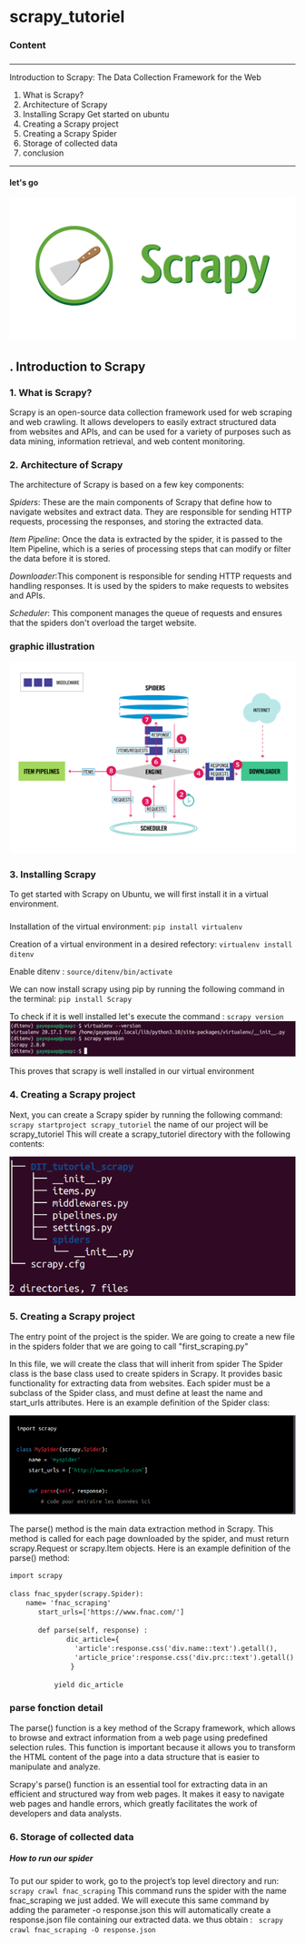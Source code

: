 # scrapy_tutoriel
### Content
###
---
 Introduction to Scrapy: The Data Collection Framework for the Web
1. What is Scrapy?
2. Architecture of Scrapy       
3. Installing Scrapy
     Get started on ubuntu
4. Creating a Scrapy project
5. Creating a Scrapy Spider
6. Storage of collected data
7. conclusion
---
#### let's go
![alt text](https://github.com/GayePaapIsaac/scrapy_tutoriel/blob/tuto/img/logoscrapy.png)

## . Introduction to Scrapy
### 1. What is Scrapy?
Scrapy is an open-source data collection framework used for web scraping and web crawling. It allows developers to easily extract structured data from websites and APIs, and can be used for a variety of purposes such as data mining, information retrieval, and web content monitoring.


### 2. Architecture of Scrapy
The architecture of Scrapy is based on a few key components:

*Spiders*: These are the main components of Scrapy that define how to navigate websites and extract data. They are responsible for sending HTTP requests, processing the responses, and storing the extracted data.

*Item Pipeline*: Once the data is extracted by the spider, it is passed to the Item Pipeline, which is a series of processing steps that can modify or filter the data before it is stored.

*Downloader*:This component is responsible for sending HTTP requests and handling responses. It is used by the spiders to make requests to websites and APIs.

*Scheduler*: This component manages the queue of requests and ensures that the spiders don't overload the target website.

### graphic illustration
![alt text](https://github.com/GayePaapIsaac/scrapy_tutoriel/blob/tuto/img/scrapy_architecture_02.png)

### 3. Installing Scrapy
To get started with Scrapy on Ubuntu, we will first install it in a virtual environment.
##### 
Installation of the virtual environment:
`pip install virtualenv`

Creation of a virtual environment in a desired refectory:
`virtualenv install ditenv`

Enable ditenv :
`source/ditenv/bin/activate`

 We can now install scrapy using pip by running the following command in the terminal:
 `pip install Scrapy`
 
 To check if it is well installed let's execute the command : `scrapy version `
 ![alt text](https://github.com/GayePaapIsaac/scrapy_tutoriel/blob/tuto/img/activationvirtualenv.png)
 
This proves that scrapy is well installed in our virtual environment

### 4. Creating a Scrapy project
Next, you can create a Scrapy spider by running the following command: 
`scrapy startproject scrapy_tutoriel` 
the name of our project will be scrapy_tutoriel
This will create a scrapy_tutoriel directory with the following contents:

![alt text](https://github.com/GayePaapIsaac/scrapy_tutoriel/blob/tuto/img/scrapy_tree.png)
 
### 5. Creating a Scrapy project
The entry point of the project is the spider. We are going to create a new file in the spiders folder that we are going to call "first_scraping.py"

In this file, we will create the class that will inherit from spider
The Spider class is the base class used to create spiders in Scrapy. It provides basic functionality for extracting data from websites. Each spider must be a subclass of the Spider class, and must define at least the name and start_urls attributes. Here is an example definition of the Spider class:

![alt text](https://github.com/GayePaapIsaac/scrapy_tutoriel/blob/tuto/img/spyder_and_parse.png)

The parse() method is the main data extraction method in Scrapy. This method is called for each page downloaded by the spider, and must return scrapy.Request or scrapy.Item objects. Here is an example definition of the parse() method:

```
import scrapy

class fnac_spyder(scrapy.Spider):
    name= 'fnac_scraping'
	   start_urls=['https://www.fnac.com/']

	   def parse(self, response) : 
		      dic_article={
		        'article':response.css('div.name::text').getall(),
		        'article_price':response.css('div.prc::text').getall()
		       }
		
		   yield dic_article
```
### parse fonction detail
The parse() function is a key method of the Scrapy framework, which allows to browse and extract information from a web page using predefined selection rules. This function is important because it allows you to transform the HTML content of the page into a data structure that is easier to manipulate and analyze.

Scrapy's parse() function is an essential tool for extracting data in an efficient and structured way from web pages. It makes it easy to navigate web pages and handle errors, which greatly facilitates the work of developers and data analysts.

### 6. Storage of collected data
##### How to run our spider
To put our spider to work, go to the project’s top level directory and run:
`scrapy crawl fnac_scraping` 
This command runs the spider with the name fnac_scraping we just added.
We will execute this same command by adding the parameter -o response.json
this will automatically create a response.json file containing our extracted data.
we thus obtain :
` scrapy crawl fnac_scraping -O response.json` 

